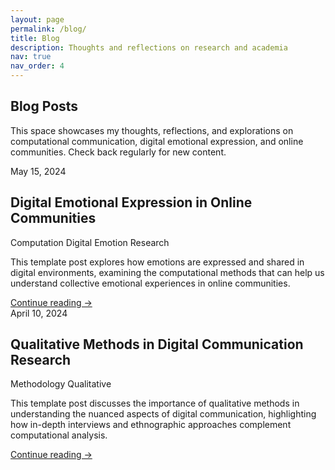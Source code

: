 ```yaml
---
layout: page
permalink: /blog/
title: Blog
description: Thoughts and reflections on research and academia
nav: true
nav_order: 4
---
```


<div class="blog-container">

<div class="blog-card">
  <h2 class="card-title">Blog Posts</h2>
  <div class="card-content">
    <p>This space showcases my thoughts, reflections, and explorations on computational communication, digital emotional expression, and online communities. Check back regularly for new content.</p>
  </div>
</div>

<div class="blog-card">
  <div class="post-item">
    <div class="post-date">May 15, 2024</div>
    <h2 class="card-title">Digital Emotional Expression in Online Communities</h2>
    <div class="post-tags">
      <span class="post-tag">Computation</span>
      <span class="post-tag">Digital Emotion</span>
      <span class="post-tag">Research</span>
    </div>
    <p class="post-excerpt">
      This template post explores how emotions are expressed and shared in digital environments, examining the computational methods that can help us understand collective emotional experiences in online communities.
    </p>
    <div class="post-footer">
      <a href="#" class="post-link">Continue reading →</a>
    </div>
  </div>
</div>

<div class="blog-card">
  <div class="post-item">
    <div class="post-date">April 10, 2024</div>
    <h2 class="card-title">Qualitative Methods in Digital Communication Research</h2>
    <div class="post-tags">
      <span class="post-tag">Methodology</span>
      <span class="post-tag">Qualitative</span>
    </div>
    <p class="post-excerpt">
      This template post discusses the importance of qualitative methods in understanding the nuanced aspects of digital communication, highlighting how in-depth interviews and ethnographic approaches complement computational analysis.
    </p>
    <div class="post-footer">
      <a href="#" class="post-link">Continue reading →</a>
    </div>
  </div>
</div>

</div>
